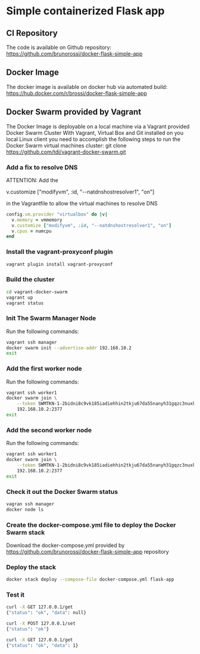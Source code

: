 # Simple containerized Flask app

## CI Repository
The code is available on Github repository: https://github.com/brunorossi/docker-flask-simple-app

## Docker Image
The docker image is available on docker hub via automated build: https://hub.docker.com/r/brossi/docker-flask-simple-app

## Docker Swarm provided by Vagrant
The Docker Image is deployable on a local machine via a Vagrant provided Docker Swarm Cluster
With Vagrant, Virtual Box and Git installed on you local Linux client you need to accomplish
the following steps to run the Docker Swarm virtual machines cluster:
git clone https://github.com/tdi/vagrant-docker-swarm.git

### Add a fix to resolve DNS
ATTENTION: Add the 

v.customize ["modifyvm", :id, "--natdnshostresolver1", "on"] 

in the Vagrantfile to allow the virtual machines to resolve DNS

```ruby
config.vm.provider "virtualbox" do |v|
  v.memory = vmmemory
  v.customize ["modifyvm", :id, "--natdnshostresolver1", "on"]
  v.cpus = numcpu
end
```

### Install the vagrant-proxyconf plugin
```bash
vagrant plugin install vagrant-proxyconf
```

### Build the cluster
```bash
cd vagrant-docker-swarm
vagrant up
vagrant status
```

### Init The Swarm Manager Node
Run the following commands:
```bash
vagrant ssh manager
docker swarm init --advertise-addr 192.168.10.2
exit
```

### Add the first worker node
Run the following commands:
```bash
vagrant ssh worker1
docker swarm join \
    --token SWMTKN-1-2bidni8c9vk185iadiehhin2tkju67da55nanyh31gqzc3nuxk-0pix6nlsp4lossiiven3zhi2z \
    192.168.10.2:2377
exit
```

### Add the second worker node
Run the following commands:
```bash
vagrant ssh worker1
docker swarm join \
    --token SWMTKN-1-2bidni8c9vk185iadiehhin2tkju67da55nanyh31gqzc3nuxk-0pix6nlsp4lossiiven3zhi2z \
    192.168.10.2:2377
exit
```

### Check it out the Docker Swarm status
```bash
vagran ssh manager
docker node ls
```

### Create the docker-compose.yml file to deploy the Docker Swarm stack
Download the docker-compose.yml provided by https://github.com/brunorossi/docker-flask-simple-app repository

### Deploy the stack
```bash
docker stack deploy --compose-file docker-compose.yml flask-app
```

### Test it
```bash
curl -X GET 127.0.0.1/get
{"status": "ok", "data": null}

curl -X POST 127.0.0.1/set
{"status": "ok"}

curl -X GET 127.0.0.1/get
{"status": "ok", "data": 1}
```
